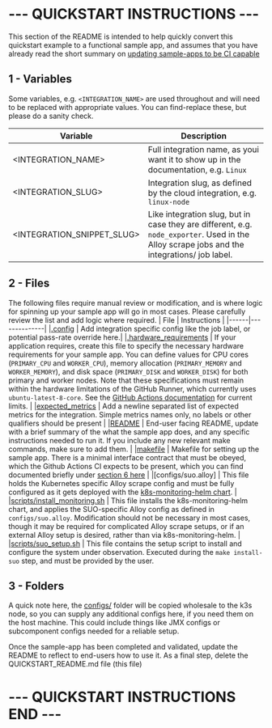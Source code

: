 # --- QUICKSTART INSTRUCTIONS ---
This section of the README is intended to help quickly convert this quickstart example to a functional sample app, and assumes that you have already read the short summary on [updating sample-apps to be CI capable](https://github.com/grafana/integration-sample-apps/blob/main/sample-apps/README.md)

## 1 - Variables
Some variables, e.g. `<INTEGRATION_NAME>` are used throughout and will need to be replaced with appropriate values. You can find-replace these, but please do a sanity check.

|Variable |Description |
|---------|------------|
|<INTEGRATION_NAME>| Full integration name, as youi want it to show up in the documentation, e.g. `Linux` |
|<INTEGRATION_SLUG>| Integration slug, as defined by the cloud integration, e.g. `linux-node`|
|<INTEGRATION_SNIPPET_SLUG>| Like integration slug, but in case they are different, e.g. `node_exporter`. Used in the Alloy scrape jobs and the integrations/ job label. |

## 2 - Files
The following files require manual review or modification, and is where logic for spinning up your sample app will go in most cases. Please carefully review the list and add logic where required.
| File | Instructions |
|------|--------------|
|[.config](./.config) | Add integration specific config like the job label, or potential pass-rate override here.|
|[.hardware_requirements](./.hardware_requirements) | If your application requires, create this file to specify the necessary hardware requirements for your sample app. You can define values for CPU cores (`PRIMARY_CPU` and `WORKER_CPU`), memory allocation (`PRIMARY_MEMORY` and `WORKER_MEMORY`), and disk space (`PRIMARY_DISK` and `WORKER_DISK`) for both primary and worker nodes. Note that these specifications must remain within the hardware limitations of the GitHub Runner, which currently uses `ubuntu-latest-8-core`. See the [GitHub Actions documentation](https://docs.github.com/en/actions/reference/larger-runners-reference) for current limits. |
|[expected_metrics](./expected_metrics) | Add a newline separated list of expected metrics for the integration. Simple metrics names only, no labels or other qualifiers should be present |
|[README](./README.md) | End-user facing README, update with a brief summary of the what the sample app does, and any specific instructions needed to run it. If you include any new relevant make commands, make sure to add them. |
|[makefile](./Makefile) | Makefile for setting up the sample app. There is a minimal interface contract that must be obeyed, which the Github Actions CI expects to be present, which you can find documented briefly under [section 6 here](https://github.com/grafana/integration-sample-apps/blob/main/sample-apps/README.md) |
|[configs/suo.alloy] | This file holds the Kubernetes specific Alloy scrape config and must be fully configured as it gets deployed with the [k8s-monitoring-helm chart](https://github.com/grafana/k8s-monitoring-helm). |
|[scripts/install_monitoring.sh](./scripts/install_monitoring.sh) | This file installs the k8s-monitoring-helm chart, and applies the SUO-specific Alloy config as defined in `configs/suo.alloy`. Modification should not be necessary in most cases, though it may be required for complicated Alloy scrape setups, or if an external Alloy setup is desired, rather than via k8s-monitoring-helm. |
|[scripts/suo_setup.sh](./scrips/suo_setup.sh) | This file contains the setup script to install and configure the system under observation. Executed during the `make install-suo` step, and must be provided by the user.

## 3 - Folders
A quick note here, the [configs/](configs/) folder will be copied wholesale to the k3s node, so you can supply any additional configs here, if you need them on the host machine. 
This could include things like JMX configs or subcomponent configs needed for a reliable setup.

Once the sample-app has been completed and validated, update the README to reflect to end-users how to use it. As a final step, delete the QUICKSTART_README.md file (this file)
# --- QUICKSTART INSTRUCTIONS END ---